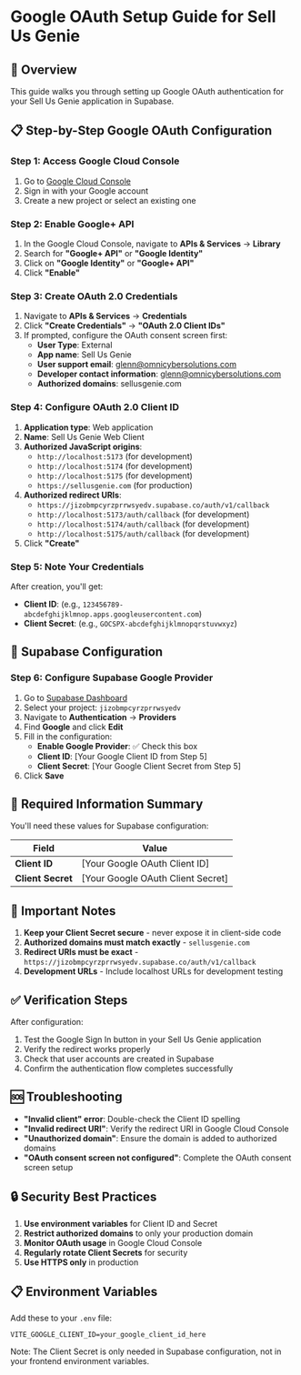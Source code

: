 # Google OAuth Setup Guide for Sell Us Genie

## 🎯 **Overview**
This guide walks you through setting up Google OAuth authentication for your Sell Us Genie application in Supabase.

## 📋 **Step-by-Step Google OAuth Configuration**

### **Step 1: Access Google Cloud Console**
1. Go to [Google Cloud Console](https://console.cloud.google.com/)
2. Sign in with your Google account
3. Create a new project or select an existing one

### **Step 2: Enable Google+ API**
1. In the Google Cloud Console, navigate to **APIs & Services** → **Library**
2. Search for **"Google+ API"** or **"Google Identity"**
3. Click on **"Google Identity"** or **"Google+ API"**
4. Click **"Enable"**

### **Step 3: Create OAuth 2.0 Credentials**
1. Navigate to **APIs & Services** → **Credentials**
2. Click **"Create Credentials"** → **"OAuth 2.0 Client IDs"**
3. If prompted, configure the OAuth consent screen first:
   - **User Type**: External
   - **App name**: Sell Us Genie
   - **User support email**: glenn@omnicybersolutions.com
   - **Developer contact information**: glenn@omnicybersolutions.com
   - **Authorized domains**: sellusgenie.com

### **Step 4: Configure OAuth 2.0 Client ID**
1. **Application type**: Web application
2. **Name**: Sell Us Genie Web Client
3. **Authorized JavaScript origins**:
   - `http://localhost:5173` (for development)
   - `http://localhost:5174` (for development)
   - `http://localhost:5175` (for development)
   - `https://sellusgenie.com` (for production)
4. **Authorized redirect URIs**:
   - `https://jizobmpcyrzprrwsyedv.supabase.co/auth/v1/callback`
   - `http://localhost:5173/auth/callback` (for development)
   - `http://localhost:5174/auth/callback` (for development)
   - `http://localhost:5175/auth/callback` (for development)
5. Click **"Create"**

### **Step 5: Note Your Credentials**
After creation, you'll get:
- **Client ID**: (e.g., `123456789-abcdefghijklmnop.apps.googleusercontent.com`)
- **Client Secret**: (e.g., `GOCSPX-abcdefghijklmnopqrstuvwxyz`)

## 🔧 **Supabase Configuration**

### **Step 6: Configure Supabase Google Provider**
1. Go to [Supabase Dashboard](https://supabase.com/dashboard)
2. Select your project: `jizobmpcyrzprrwsyedv`
3. Navigate to **Authentication** → **Providers**
4. Find **Google** and click **Edit**
5. Fill in the configuration:
   - **Enable Google Provider**: ✅ Check this box
   - **Client ID**: [Your Google Client ID from Step 5]
   - **Client Secret**: [Your Google Client Secret from Step 5]
6. Click **Save**

## 📝 **Required Information Summary**

You'll need these values for Supabase configuration:

| Field | Value |
|-------|-------|
| **Client ID** | [Your Google OAuth Client ID] |
| **Client Secret** | [Your Google OAuth Client Secret] |

## 🚨 **Important Notes**

1. **Keep your Client Secret secure** - never expose it in client-side code
2. **Authorized domains must match exactly** - `sellusgenie.com`
3. **Redirect URIs must be exact** - `https://jizobmpcyrzprrwsyedv.supabase.co/auth/v1/callback`
4. **Development URLs** - Include localhost URLs for development testing

## ✅ **Verification Steps**

After configuration:
1. Test the Google Sign In button in your Sell Us Genie application
2. Verify the redirect works properly
3. Check that user accounts are created in Supabase
4. Confirm the authentication flow completes successfully

## 🆘 **Troubleshooting**

- **"Invalid client" error**: Double-check the Client ID spelling
- **"Invalid redirect URI"**: Verify the redirect URI in Google Cloud Console
- **"Unauthorized domain"**: Ensure the domain is added to authorized domains
- **"OAuth consent screen not configured"**: Complete the OAuth consent screen setup

## 🔒 **Security Best Practices**

1. **Use environment variables** for Client ID and Secret
2. **Restrict authorized domains** to only your production domain
3. **Monitor OAuth usage** in Google Cloud Console
4. **Regularly rotate Client Secrets** for security
5. **Use HTTPS only** in production

## 📋 **Environment Variables**

Add these to your `.env` file:
```env
VITE_GOOGLE_CLIENT_ID=your_google_client_id_here
```

Note: The Client Secret is only needed in Supabase configuration, not in your frontend environment variables.
